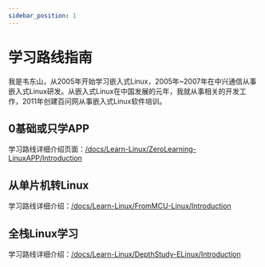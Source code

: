 ```yaml
---
sidebar_position: 1
---
```


# 学习路线指南
我是韦东山，从2005年开始学习嵌入式Linux，2005年~2007年在中兴通信从事嵌入式Linux研发。从嵌入式Linux在中国发展的元年，我就从事相关的开发工作，2011年创建百问网从事嵌入式Linux软件培训。

## 0基础或只学APP
学习路线详细介绍页面：[/docs/Learn-Linux/ZeroLearning-LinuxAPP/Introduction](/docs/Learn-Linux/ZeroLearning-LinuxAPP/Introduction)

## 从单片机转Linux

学习路线详细介绍：[/docs/Learn-Linux/FromMCU-Linux/Introduction](/docs/Learn-Linux/FromMCU-Linux/Introduction)

## 全栈Linux学习

学习路线详细介绍：[/docs/Learn-Linux/DepthStudy-ELinux/Introduction](/docs/Learn-Linux/DepthStudy-ELinux/Introduction)
